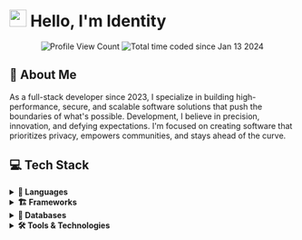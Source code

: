 # <img src="https://media.giphy.com/media/hvRJCLFzcasrR4ia7z/giphy.gif" width="30px"> Hello, I'm Identity

<p align="center">
   <img src="https://komarev.com/ghpvc/?username=internaldev-io&style=flat-square&label=Profile%20Views&logo=github" alt="Profile View Count"/>
      <img src="https://wakatime.com/badge/user/018d03bf-34bc-4aa3-894b-188ac9146c14.svg" alt="Total time coded since Jan 13 2024" />
   </a>
</p>

## 🚀 About Me
As a full-stack developer since 2023, I specialize in building high-performance, secure, and scalable software solutions that push the boundaries of what's possible. Development, I believe in precision, innovation, and defying expectations. I'm focused on creating software that prioritizes privacy, empowers communities, and stays ahead of the curve.

## 💻 Tech Stack
<div align="left">
  <details >
    <summary><b>🔧 Languages</b></summary>
    <br>
     <img src="https://skillicons.dev/icons?i=react,nodejs,js,ts,py,c&theme=dark" alt="Languages"/>
  </details>

  <details >
    <summary><b>🏗 Frameworks</b></summary>
    <br>
     <img src="https://skillicons.dev/icons?i=express,nextjs,tailwind&theme=dark" alt="Frameworks"/>
  </details>

  <details >
    <summary><b>💾 Databases</b></summary>
    <br>
     <img src="https://skillicons.dev/icons?i=mongodb&theme=dark" alt="Databases"/>
  </details>

  <details >
    <summary><b>🛠 Tools & Technologies</b></summary>
    <br>
     <img src="https://skillicons.dev/icons?i=discord,docker,git,github,npm,visualstudio,vscode,vercel&theme=dark" alt="Tools & Technologies"/>
  </details>
</div>

<div align="center">
</div>
